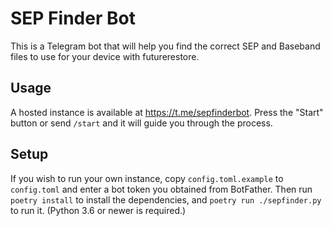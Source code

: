 # SEP Finder Bot

This is a Telegram bot that will help you find the correct SEP and Baseband files to use for your device with futurerestore.

## Usage

A hosted instance is available at <https://t.me/sepfinderbot>. Press the "Start" button or send `/start` and it will guide you through the process.

## Setup

If you wish to run your own instance, copy `config.toml.example` to `config.toml` and enter a bot token you obtained from BotFather. Then run `poetry install` to install the dependencies, and `poetry run ./sepfinder.py` to run it. (Python 3.6 or newer is required.)
